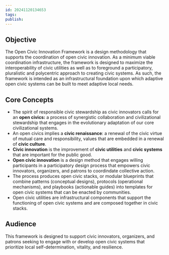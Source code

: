 ```yaml
---
id: 20241120134653
tags: 
publish:
---
```

## Objective

The Open Civic Innovation Framework is a design methodology that supports the coordination of open civic innovation. As a minimum viable coordination infrastructure, the framework is designed to maximize the interoperability of civic utilities as well as to foreground a participatory, pluralistic and polycentric approach to creating civic systems. As such, the framework is intended as an infrastructural foundation upon which adaptive open civic systems can be built to meet adaptive local needs.

## Core Concepts

- The spirit of responsible civic stewardship as civic innovators calls for an **open civics:** a process of synergistic collaboration and civilizational stewardship that engages in the evolutionary adaptation of our core civilizational systems.
- An open civics implies a **civic renaissance**: a renewal of the civic virtue of mutual care and responsibility, values that are embedded in a renewal of **civic culture**.
- **Civic innovation** is the improvement of **civic utilities** and **civic systems** that are important for the public good.
- **Open civic innovation** is a design method that engages willing participants in a participatory design process that empowers civic innovators, organizers, and patrons to coordindate collective action.
- The process produces open civic stacks, or modular blueprints that combine patterns (conceptual designs), protocols (operational mechanisms), and playbooks (actionable guides) into templates for open civic systems that can be enacted by communities.
- Open civic utilities are infrastructural components that support the functioning of open civic systems and are composed together in civic stacks.

## Audience

This framework is designed to support civic innovators, organizers, and patrons seeking to engage with or develop open civic systems that prioritize local self-determination, vitality, and resilience.